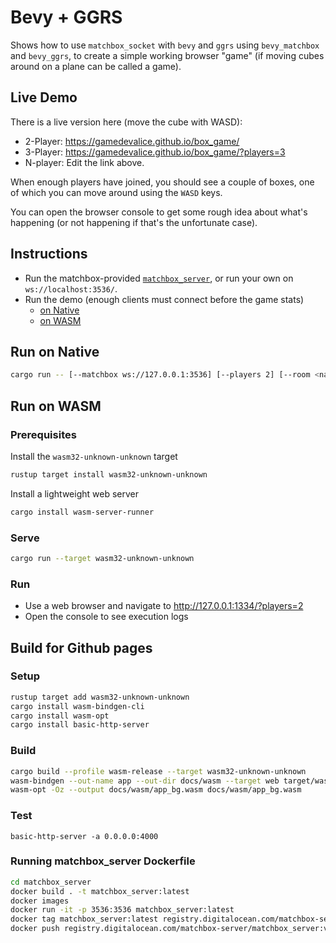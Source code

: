 # Bevy + GGRS

Shows how to use `matchbox_socket` with `bevy` and `ggrs` using `bevy_matchbox` and `bevy_ggrs`, to create a simple working browser "game" (if moving cubes around on a plane can be called a game).

## Live Demo

There is a live version here (move the cube with WASD):

- 2-Player: <https://gamedevalice.github.io/box_game/>
- 3-Player: <https://gamedevalice.github.io/box_game/?players=3>
- N-player: Edit the link above.

When enough players have joined, you should see a couple of boxes, one of which
you can move around using the `WASD` keys.

You can open the browser console to get some rough idea about what's happening
(or not happening if that's the unfortunate case).

## Instructions

- Run the matchbox-provided [`matchbox_server`](https://github.com/johanhelsing/matchbox/tree/main/matchbox_server), or run your own on `ws://localhost:3536/`.
- Run the demo (enough clients must connect before the game stats)
  - [on Native](#run-on-native)
  - [on WASM](#run-on-wasm)

## Run on Native

```sh
cargo run -- [--matchbox ws://127.0.0.1:3536] [--players 2] [--room <name>]
```

## Run on WASM

### Prerequisites

Install the `wasm32-unknown-unknown` target

```sh
rustup target install wasm32-unknown-unknown
```

Install a lightweight web server

```sh
cargo install wasm-server-runner
```

### Serve

```sh
cargo run --target wasm32-unknown-unknown
```

### Run

- Use a web browser and navigate to <http://127.0.0.1:1334/?players=2>
- Open the console to see execution logs

## Build for Github pages

### Setup

```sh
rustup target add wasm32-unknown-unknown
cargo install wasm-bindgen-cli
cargo install wasm-opt
cargo install basic-http-server
```

### Build

```sh
cargo build --profile wasm-release --target wasm32-unknown-unknown
wasm-bindgen --out-name app --out-dir docs/wasm --target web target/wasm32-unknown-unknown/wasm-release/box_game.wasm
wasm-opt -Oz --output docs/wasm/app_bg.wasm docs/wasm/app_bg.wasm
```

### Test

```
basic-http-server -a 0.0.0.0:4000
```

### Running matchbox_server Dockerfile

```sh
cd matchbox_server
docker build . -t matchbox_server:latest
docker images
docker run -it -p 3536:3536 matchbox_server:latest
docker tag matchbox_server:latest registry.digitalocean.com/matchbox-server/matchbox_server:v1.0.3
docker push registry.digitalocean.com/matchbox-server/matchbox_server:v1.0.3
```
